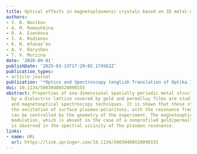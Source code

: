 ```yaml
---
title: Optical effects in magnetoplasmonic crystals based on 1D metal-dielectric lattice
authors:
- V. B. Novikov
- A. M. Romashkina
- D. A. Ezenkova
- I. A. Rodionov
- K. N. Afanas’ev
- A. V. Baryshev
- T. V. Murzina
date: '2020-09-01'
publishDate: '2025-03-15T17:29:02.174562Z'
publication_types:
- article-journal
publication: '*Optics and Spectroscopy (english Translation of Optika I Spektroskopiya)*'
doi: 10.1134/S0030400X20090155
abstract: Properties of one-dimensional spatially periodic metal structures formed
  by a dielectric lattice covered by gold and permalloy films are studied by optical
  and magnetooptical spectroscopy techniques. It is shown that these structures reveal
  the excitation of surface plasmon-polaritons, with the resonance frequency that
  can be controlled by the geometry of the experiment. The magnetooptical Kerr effect
  modulation, which is absent in the case of a nonprofiled gold/permalloy bifilm,
  is observed in the spectral vicinity of the plasmon resonance.
links:
- name: URL
  url: https://link.springer.com/10.1134/S0030400X20090155
---
```

